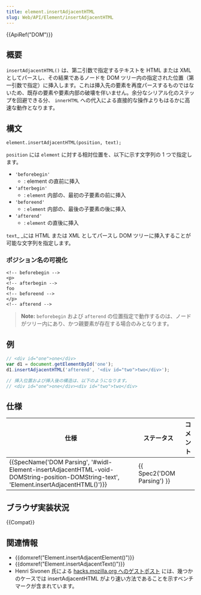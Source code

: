 ```yaml
---
title: element.insertAdjacentHTML
slug: Web/API/Element/insertAdjacentHTML
---
```

{{ApiRef("DOM")}}

## 概要

`insertAdjacentHTML()` は、第二引数で指定するテキストを HTML または XML としてパースし、その結果であるノードを DOM ツリー内の指定された位置（第一引数で指定）に挿入します。これは挿入先の要素を再度パースするものではないため、既存の要素や要素内部の破壊を伴いません。余分なシリアル化のステップを回避できる分、 `innerHTML` への代入による直接的な操作よりもはるかに高速な動作となります。

## 構文

```
element.insertAdjacentHTML(position, text);
```

`position` には `element` に対する相対位置を、以下に示す文字列の 1 つで指定します。

- `'beforebegin'`
  - : element の直前に挿入
- `'afterbegin'`
  - : `element` 内部の、最初の子要素の前に挿入
- `'beforeend'`
  - : `element` 内部の、最後の子要素の後に挿入
- `'afterend'`
  - : `element` の直後に挿入

`text`\_ \_には HTML または XML としてパースし DOM ツリーに挿入することが可能な文字列を指定します。

### ポジション名の可視化

```
<!-- beforebegin -->
<p>
<!-- afterbegin -->
foo
<!-- beforeend -->
</p>
<!-- afterend -->
```

> **Note:** `beforebegin` および `afterend` の位置指定で動作するのは、ノードがツリー内にあり、かつ親要素が存在する場合のみとなります。

## 例

```js
// <div id="one">one</div>
var d1 = document.getElementById('one');
d1.insertAdjacentHTML('afterend', '<div id="two">two</div>');

// 挿入位置および挿入後の構造は、以下のようになります。
// <div id="one">one</div><div id="two">two</div>
```

## 仕様

| 仕様                                                                                                                                                                                 | ステータス                           | コメント |
| ------------------------------------------------------------------------------------------------------------------------------------------------------------------------------------ | ------------------------------------ | -------- |
| {{SpecName('DOM Parsing', '#widl-Element-insertAdjacentHTML-void-DOMString-position-DOMString-text', 'Element.insertAdjacentHTML()')}} | {{ Spec2('DOM Parsing') }} |          |

## ブラウザ実装状況

{{Compat}}

## 関連情報

- {{domxref("Element.insertAdjacentElement()")}}
- {{domxref("Element.insertAdjacentText()")}}
- Henri Sivonen 氏による [hacks.mozilla.org へのゲストポスト](http://hacks.mozilla.org/2011/11/insertadjacenthtml-enables-faster-html-snippet-injection/) には、幾つかのケースでは insertAdjacentHTML がより速い方法であることを示すベンチマークが含まれています。
